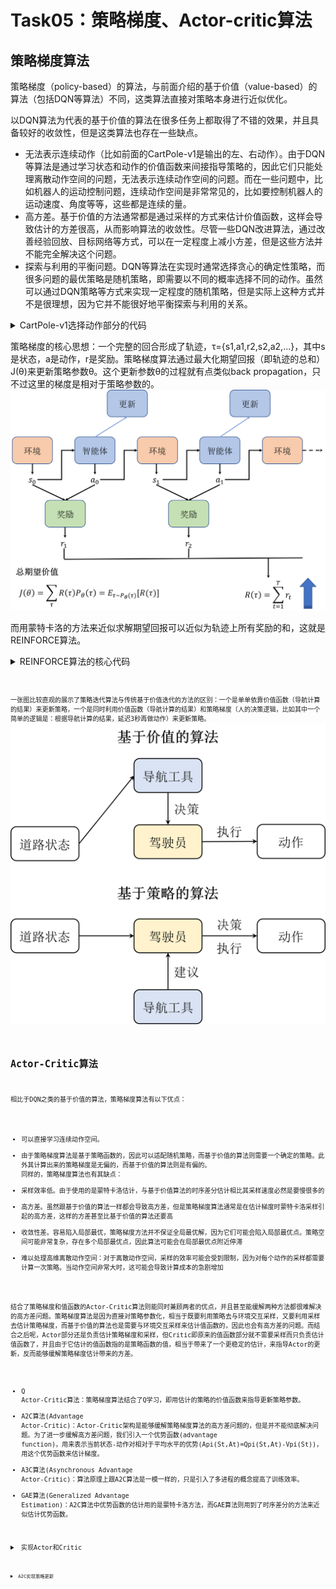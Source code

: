# Task05：策略梯度、Actor-critic算法

## 策略梯度算法
策略梯度（policy-based）的算法，与前面介绍的基于价值（value-based）的算法（包括DQN等算法）不同，这类算法直接对策略本身进行近似优化。

以DQN算法为代表的基于价值的算法在很多任务上都取得了不错的效果，并且具备较好的收敛性，但是这类算法也存在一些缺点。
- 无法表示连续动作（比如前面的CartPole-v1是输出的左、右动作）。由于DQN等算法是通过学习状态和动作的价值函数来间接指导策略的，因此它们只能处理离散动作空间的问题，无法表示连续动作空间的问题。而在一些问题中，比如机器人的运动控制问题，连续动作空间是非常常见的，比如要控制机器人的运动速度、角度等等，这些都是连续的量。
- 高方差。基于价值的方法通常都是通过采样的方式来估计价值函数，这样会导致估计的方差很高，从而影响算法的收敛性。尽管一些DQN改进算法，通过改善经验回放、目标网络等方式，可以在一定程度上减小方差，但是这些方法并不能完全解决这个问题。
- 探索与利用的平衡问题。DQN等算法在实现时通常选择贪心的确定性策略，而很多问题的最优策略是随机策略，即需要以不同的概率选择不同的动作。虽然可以通过DQN策略等方式来实现一定程度的随机策略，但是实际上这种方式并不是很理想，因为它并不能很好地平衡探索与利用的关系。
<details>
    <summary> CartPole-v1选择动作部分的代码 </summary>
    <pre><code>
    class Policy:
        ...   
        def sample_action(self, state):
            ''' 采样动作
            '''
            self.sample_count += 1
            # epsilon指数衰减
            self.epsilon = self.epsilon_end + (self.epsilon_start - self.epsilon_end) * \
                math.exp(-1. * self.sample_count / self.epsilon_decay) 
            if random.random() > self.epsilon:
                with torch.no_grad():
                    state = torch.tensor(state, device=self.device, dtype=torch.float32).unsqueeze(dim=0)
                    q_values = self.policy_net(state)
                    action = q_values.max(1)[1].item()  # choose action corresponding to the maximum q value
            else:
                action = random.randrange(self.action_dim)
            return action      
        @torch.no_grad()  # 不计算梯度，该装饰器效果等同于with torch.no_grad()：
        def predict_action(self, state):
            ''' 预测动作
            '''
            state = torch.tensor(state, device=self.device, dtype=torch.float32).unsqueeze(dim=0)
            q_values = self.policy_net(state)
            action = q_values.max(1)[1].item()  # choose action corresponding to the maximum q value
            return action
    </code></pre>
</details>


策略梯度的核心思想：一个完整的回合形成了轨迹，τ={s1,a1,r2,s2,a2,...}，其中s是状态，a是动作，r是奖励。策略梯度算法通过最大化期望回报（即轨迹的总和）J(θ)来更新策略参数θ。这个更新参数θ的过程就有点类似back propagation，只不过这里的梯度是相对于策略参数的。
![J(θ)](../../images/task05_9-1.png)

而用蒙特卡洛的方法来近似求解期望回报可以近似为轨迹上所有奖励的和，这就是REINFORCE算法。
<details>
    <summary> REINFORCE算法的核心代码 </summary>
    <pre><code>
    class PolicyGradient:
        ... 
        def update(self):
            state_pool,action_pool,reward_pool= self.memory.sample()
            state_pool,action_pool,reward_pool = list(state_pool),list(action_pool),list(reward_pool)
            # Discount reward
            running_add = 0
            for i in reversed(range(len(reward_pool))):
                if reward_pool[i] == 0:
                    running_add = 0
                else:
                    running_add = running_add * self.gamma + reward_pool[i]
                    reward_pool[i] = running_add
            # Normalize reward
            reward_mean = np.mean(reward_pool)
            reward_std = np.std(reward_pool)
            for i in range(len(reward_pool)):
                reward_pool[i] = (reward_pool[i] - reward_mean) / reward_std
            # Gradient Desent
            self.optimizer.zero_grad()
            for i in range(len(reward_pool)):
                state = state_pool[i]
                action = Variable(torch.FloatTensor([action_pool[i]]))
                reward = reward_pool[i]
                state = Variable(torch.from_numpy(state).float())
                probs = self.policy_net(state)
                m = Bernoulli(probs)
                loss = -m.log_prob(action) * reward  # Negtive score function x reward
                # print(loss)
                loss.backward()
            self.optimizer.step()
            self.memory.clear()
    <pre><code>
</details>


一张图比较直观的展示了策略迭代算法与传统基于价值迭代的方法的区别：一个是单单依靠价值函数（导航计算的结果）来更新策略，一个是同时利用价值函数（导航计算的结果）和策略梯度（人的决策逻辑，比如其中一个简单的逻辑是：根据导航计算的结果，延迟3秒再做动作）来更新策略。
![策略迭代vs价值迭代](../../images/task05_9-2.png)

## Actor-Critic算法
相比于DQN之类的基于价值的算法，策略梯度算法有以下优点：
- 可以直接学习连续动作空间。
- 由于策略梯度算法是基于策略函数的，因此可以适配随机策略，而基于价值的算法则需要一个确定的策略。此外其计算出来的策略梯度是无偏的，而基于价值的算法则是有偏的。
同样的，策略梯度算法也有其缺点：
- 采样效率低。由于使用的是蒙特卡洛估计，与基于价值算法的时序差分估计相比其采样速度必然是要慢很多的
- 高方差。虽然跟基于价值的算法一样都会导致高方差，但是策略梯度算法通常是在估计梯度时蒙特卡洛采样引起的高方差，这样的方差甚至比基于价值的算法还要高
- 收敛性差。容易陷入局部最优，策略梯度方法并不保证全局最优解，因为它们可能会陷入局部最优点。策略空间可能非常复杂，存在多个局部最优点，因此算法可能会在局部最优点附近停滞
- 难以处理高维离散动作空间：对于离散动作空间，采样的效率可能会受到限制，因为对每个动作的采样都需要计算一次策略。当动作空间非常大时，这可能会导致计算成本的急剧增加

结合了策略梯度和值函数的Actor-Critic算法则能同时兼顾两者的优点，并且甚至能缓解两种方法都很难解决的高方差问题。策略梯度算法是因为直接对策略参数化，相当于既要利用策略去与环境交互采样，又要利用采样去估计策略梯度，而基于价值的算法也是需要与环境交互采样来估计值函数的，因此也会有高方差的问题。而结合之后呢，Actor部分还是负责估计策略梯度和采样，但Critic即原来的值函数部分就不需要采样而只负责估计值函数了，并且由于它估计的值函数指的是策略函数的值，相当于带来了一个更稳定的估计，来指导Actor的更新，反而能够缓解策略梯度估计带来的方差。
- Q Actor-Critic算法：策略梯度算法结合了Q学习，即用估计的策略的价值函数来指导更新策略参数。
- A2C算法(Advantage Actor-Critic)：Actor-Critic架构是能够缓解策略梯度算法的高方差问题的，但是并不能彻底解决问题。为了进一步缓解高方差问题，我们引入一个优势函数(advantage function)，用来表示当前状态-动作对相对于平均水平的优势(Api(St,At)=Qpi(St,At)-Vpi(St))，用这个优势函数来估计梯度。
- A3C算法(Asynchronous Advantage Actor-Critic)：算法原理上跟A2C算法是一模一样的，只是引入了多进程的概念提高了训练效率。
- GAE算法(Generalized Advantage Estimation)：A2C算法中优势函数的估计用的是蒙特卡洛方法，而GAE算法则用到了时序差分的方法来近似估计优势函数。
<details>
    <summary> 实现Actor和Critic </summary>
    <pre><code>
    class ActorCritic(nn.Module):
        def __init__(self, state_dim, action_dim):
            self.fc1 = nn.Linear(state_dim, 256)
            self.fc2 = nn.Linear(256, 256)
            self.action_layer = nn.Linear(256, action_dim)
            self.value_layer = nn.Linear(256, 1)
        def forward(self, x):
            x = F.relu(self.fc1(x))
            x = F.relu(self.fc2(x))
            logits_p = F.softmax(self.action_layer(x), dim=1)
            value = self.value_layer(x)
            return logits_p, value
        <pre><code>
</details>


<details>
    <summary> A2C实现策略更新 </summary>
    <pre><code>
    class Agent:
        def _compute_returns(self, rewards, dones):
            returns = []
            discounted_sum = 0
            for reward, done in zip(reversed(rewards), reversed(dones)):
                if done:
                    discounted_sum = 0
                discounted_sum = reward + (self.gamma * discounted_sum)
                returns.insert(0, discounted_sum)
            # 归一化
            returns = torch.tensor(returns, device=self.device, dtype=torch.float32).unsqueeze(dim=1)
            returns = (returns - returns.mean()) / (returns.std() + 1e-5) # 1e-5 to avoid division by zero
            return returns
        def compute_advantage(self):
            '''计算优势函数
            '''
            logits_p, states, rewards, dones = self.memory.sample()
            returns = self._compute_returns(rewards, dones)
            states = torch.tensor(states, device=self.device, dtype=torch.float32)
            logits_p, values = self.model(states)
            advantages = returns - values
            return advantages
        <pre><code>
</details>
